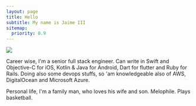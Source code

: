 ```yaml
---
layout: page
title: Hello
subtitle: My name is Jaime III
sitemap:
  priority: 0.9
---
```


<img src="{{ '/assets/img/avatar.png' | prepend: site.baseurl }}" id="about-img">

<div id="describe-text">
	<p>
		Career wise, I'm a senior full stack engineer. 
		Can write in Swift and Objective-C for iOS, Kotlin & Java for Android, Dart for flutter and Ruby for Rails.
		Doing also some devops stuffs, so 'am knowledgeable also of AWS, DigitalOcean and Microsoft Azure.
	</p>
	<p>Personal life, I'm a family man, who loves his wife and son. Melophile. Plays basketball.</p>
</div>